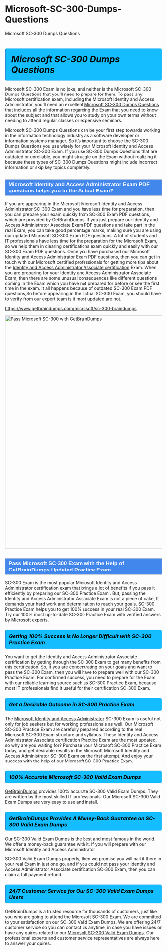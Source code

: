 # Microsoft-SC-300-Dumps-Questions
Microsoft SC-300 Dumps Questions
<h1><strong><span style="display: block; color: #000000; background: #14BDFF; border: 0.5px solid #AED6F1; border-left: 3px solid #3498DB; padding: .6em; border-radius: 6px;">                     <em>Microsoft SC-300 <span class="exam_variation">Dumps Questions</span> </em>                </span></strong>            </h1>                        <p>Microsoft SC-300 Exam is no joke, and neither is the Microsoft SC-300 <span class="exam_variation">Dumps Questions</span> that you’ll need to prepare for them. To pass any Microsoft certification exam,             including the Microsoft Identity and Access Administrator, you’ll need an excellent <a href="https://www.getbraindumps.com/microsoft/sc-300-braindumps">Microsoft SC-300 <span class="exam_variation">Dumps Questions</span></a> that includes             all the information regarding the Exam that you need to know about the subject and that allows you to study on your own terms             without needing to attend regular classes or expensive seminars.</p>                        <p>Microsoft SC-300 <span class="exam_variation">Dumps Questions</span> can be your first step towards working in the information technology industry as a software developer or             information systems manager. So it’s important to choose the SC-300 <span class="exam_variation">Dumps Questions</span> you use wisely for your             Microsoft Identity and Access Administrator SC-300 Exam. If you use SC-300 <span class="exam_variation">Dumps Questions</span>             that are outdated or unreliable, you might struggle on the Exam without realizing it because these types of SC-300 <span class="exam_variation">Dumps Questions</span>             might include incorrect information or skip key topics completely.</p>                        <h2 style="background: #4287ec; border: 1px solid #cccccc; padding: 5px 10px;">                <span style="color: #ffffff;">                    <span style="font-size: 11pt;">                        <span style="line-height: normal;">                            <span style="font-family: Calibri,sans-serif;">                                <strong>                                    <span style="font-size: 13.0pt;">Microsoft Identity and Access Administrator <span class="exam_variation2">Exam PDF questions</span> helps you in the Actual Exam?</span>                                </strong>                            </span>                        </span>                    </span>                </span>            </h2>                        <p>If you are appearing in the Microsoft Microsoft Identity and Access Administrator SC-300 Exam and             you have less time for preparation, then you can prepare your exam quickly from SC-300 <span class="exam_variation2">Exam PDF questions</span>, which are provided by GetBrainDumps.             If you just prepare our Identity and Access Administrator Associate <span class="exam_variation2">Exam PDF questions</span> and take part in the real Exam, you can take good percentage marks, making sure you are             using our updated Microsoft SC-300 <span class="exam_variation2">Exam PDF questions</span>. A lot of students and IT professionals have less time for the preparation for the Microsoft Exam,             so we help them in clearing certifications exam quickly and easily with our SC-300 <span class="exam_variation2">Exam PDF questions</span>. Once you have purchased our             Microsoft Identity and Access Administrator <span class="exam_variation2">Exam PDF questions</span>, then you can get in touch with our             Microsoft certified professionals for getting more tips about the <a href="https://www.getbraindumps.com/microsoft/identity-and-access-administrator-associate-braindumps.html">Identity and Access Administrator Associate certification</a> Exam. When you are preparing for your              Identity and Access Administrator Associate Exam, then there are some unusual consequences like different questions coming in the Exam which you have not prepared            for before or see the first time in the exam. It all happens because of outdated SC-300 <span class="exam_variation2">Exam PDF questions</span>,So before appearing in the actual             SC-300 Exam, you should have to verify from our expert team is it most updated are not.</p>                        <p><a href="https://www.getbraindumps.com/microsoft/sc-300-braindumps">https://www.getbraindumps.com/microsoft/sc-300-braindumps</a></p>                        <p><a href="https://www.getbraindumps.com/"><img src="https://www.getbraindumps.com/images/get-updated-exam-questions-with-discount-getbraindumps.jpg" class="postImage" alt="Pass Microsoft SC-300 with GetBrainDumps" width="750"></a></p>                            <h2 style="background: #4287ec; border: 1px solid #cccccc; padding: 5px 10px;">                <span style="color: #ffffff;">                    <span style="font-size: 11pt;">                        <span style="line-height: normal;">                            <span style="font-family: Calibri,sans-serif;">                                <strong>                                    <span style="font-size: 13.0pt;">Pass Microsoft SC-300 Exam with the Help of GetBrainDumps Updated <span class="exam_variation3">Practice Exam</span></span>                                </strong>                            </span>                        </span>                    </span>                </span>            </h2>                        <p>SC-300 Exam is the most popular Microsoft Identity and Access Administrator certification exam that brings a             lot of benefits if you pass it efficiently by preparing our SC-300 <span class="exam_variation3">Practice Exam</span> . But, passing the Identity and Access Administrator Associate Exam is not a piece of cake,             It demands your hard work and determination to reach your goals. SC-300 <span class="exam_variation3">Practice Exam</span> helps you to get 100% success in your real SC-300 Exam.             Try our 100% most up-to-date SC-300 <span class="exam_variation3">Practice Exam</span> with verified answers by <a href="https://www.getbraindumps.com/microsoft-braindumps.html">Microsoft experts</a>.</p>                        <h3>                <strong>                    <span style="display: block; color: #000000; background: #14BDFF; border: 0.5px solid #AED6F1; border-left: 3px solid #3498DB; padding: .6em; border-radius: 6px;">                        <em>Getting 100% Success Is No Longer Difficult with SC-300 <span class="exam_variation3">Practice Exam</span></em>                    </span>                </strong>            </h3>                        <p>You want to get the Identity and Access Administrator Associate certification by getting through the SC-300 Exam to get many benefits from this certification.             So, if you are concentrating on your goals and want to pass the SC-300 Exam, then you will have to prepare well with our SC-300 <span class="exam_variation3">Practice Exam</span>.             For confirmed success, you need to prepare for the Exam with our reliable learning source such as SC-300 <span class="exam_variation3">Practice Exam</span>, because most             IT professionals find it useful for their certification SC-300 Exam.</p>                        <h3>                <strong>                    <span style="display: block; color: #000000; background: #14BDFF; border: 0.5px solid #AED6F1; border-left: 3px solid #3498DB; padding: .6em; border-radius: 6px;">                        <em>Get a Desirable Outcome in SC-300 <span class="exam_variation3">Practice Exam</span></em>                    </span>                </strong>            </h3>                        <p>The <a href="https://www.getbraindumps.com/microsoft/sc-300-braindumps">Microsoft Identity and Access Administrator</a> SC-300 Exam is useful not only for job seekers but             for working professionals as well. Our Microsoft SC-300 <span class="exam_variation3">Practice Exam</span> are carefully prepared according to the real Microsoft SC-300 Exam structure and syllabus.             These Identity and Access Administrator Associate certification <span class="exam_variation3">Practice Exam</span> are the most updated, so why are you waiting for? Purchase your Microsoft SC-300 <span class="exam_variation3">Practice Exam</span> today,             and get desirable results in the Microsoft Microsoft Identity and Access Administrator SC-300 Exam on the first attempt.             And enjoy your success with the help of our Microsoft SC-300 <span class="exam_variation3">Practice Exam</span>.</p>                        <h3>                <strong>                    <span style="display: block; color: #000000; background: #14BDFF; border: 0.5px solid #AED6F1; border-left: 3px solid #3498DB; padding: .6em; border-radius: 6px;">                        <em>100% Accurate Microsoft SC-300 <span class="exam_variation4">Valid Exam Dumps</span></em>                    </span>                </strong>            </h3>                        <p><a href="https://www.getbraindumps.com/">GetBrainDumps</a> provides 100% accurate SC-300 <span class="exam_variation4">Valid Exam Dumps</span>. They are written by the most skilled IT professionals.             Our Microsoft SC-300 <span class="exam_variation4">Valid Exam Dumps</span> are very easy to use and install.</p>                        <h3>                <strong>                    <span style="display: block; color: #000000; background: #14BDFF; border: 0.5px solid #AED6F1; border-left: 3px solid #3498DB; padding: .6em; border-radius: 6px;">                        <em>GetBrainDumps Provides A Money-Back Guarantee on  SC-300 <span class="exam_variation4">Valid Exam Dumps</span></em>                    </span>                </strong>            </h3>                        <p>Our SC-300 <span class="exam_variation4">Valid Exam Dumps</span> is the best and most famous in the world. We offer a money-back guarantee with it.             If you will prepare with our Microsoft Identity and Access Administrator</p>            <p>SC-300 <span class="exam_variation4">Valid Exam Dumps</span> properly, then we promise you will nail it there in your real Exam in just one go, and             if you could not pass your Identity and Access Administrator Associate certification SC-300 Exam, then you can claim a full payment refund.</p>                        <h3>                <strong>                    <span style="display: block; color: #000000; background: #14BDFF; border: 0.5px solid #AED6F1; border-left: 3px solid #3498DB; padding: .6em; border-radius: 6px;">                        <em>24/7 Customer Service for Our SC-300 <span class="exam_variation4">Valid Exam Dumps</span> Users</em>                    </span>                </strong>            </h3>                        <p>GetBrainDumps is a trusted resource for thousands of customers, just like you who are going to attend the Microsoft SC-300 Exam.             We are committed to your satisfaction on our SC-300 <span class="exam_variation4">Valid Exam Dumps</span>. We are offering 24/7 customer service so you can contact us anytime,             in case you have issues or have any quires related to our <a href="https://www.getbraindumps.com/microsoft/sc-300-braindumps">Microsoft SC-300 <span class="exam_variation4">Valid Exam Dumps</span></a>. Our professional experts and customer service             representatives are always here to answer your quires.</p>                    
